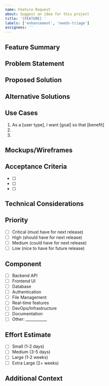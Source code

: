 ```yaml
---
name: Feature Request
about: Suggest an idea for this project
title: '[FEATURE] '
labels: ['enhancement', 'needs-triage']
assignees: ''
---
```


## Feature Summary
<!-- A clear and concise description of the feature you'd like to see -->

## Problem Statement
<!-- Is your feature request related to a problem? Please describe -->
<!-- Example: "I'm always frustrated when..." -->

## Proposed Solution
<!-- Describe the solution you'd like -->

## Alternative Solutions
<!-- Describe any alternative solutions or features you've considered -->

## Use Cases
<!-- Describe specific use cases for this feature -->
1. As a [user type], I want [goal] so that [benefit]
2. 
3. 

## Mockups/Wireframes
<!-- If applicable, add mockups, wireframes, or screenshots -->

## Acceptance Criteria
<!-- Define what "done" looks like for this feature -->
- [ ] 
- [ ] 
- [ ] 

## Technical Considerations
<!-- Any technical details, constraints, or requirements -->

## Priority
- [ ] Critical (must have for next release)
- [ ] High (should have for next release)
- [ ] Medium (could have for next release)
- [ ] Low (nice to have for future release)

## Component
- [ ] Backend API
- [ ] Frontend UI
- [ ] Database
- [ ] Authentication
- [ ] File Management
- [ ] Real-time features
- [ ] DevOps/Infrastructure
- [ ] Documentation
- [ ] Other: ___________

## Effort Estimate
- [ ] Small (1-2 days)
- [ ] Medium (3-5 days)
- [ ] Large (1-2 weeks)
- [ ] Extra Large (2+ weeks)

## Additional Context
<!-- Add any other context, links, or references about the feature request here -->